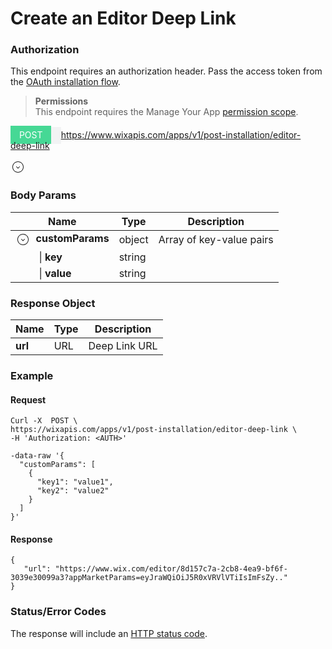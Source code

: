 # Create an Editor Deep Link

### Authorization

This endpoint requires an authorization header. Pass the access token from the [OAuth installation flow](https://dev.wix.com/api/rest/getting-started/authentication).

<blockquote class='important' style="margin-bottom:20px">
  <p>
    <strong>Permissions</strong><br/>
    This endpoint requires the Manage Your App <a href="https://devforum.wix.com/en/article/available-permissions">permission scope</a>.
  </p>
</blockquote>

<span style="padding:6px;color:#fff;background-color:#46d895;">&nbsp;&nbsp;POST&nbsp;&nbsp;</span><a style="padding:6px;color:#000;background-color:#f2f3f4;font-size:12px;pointer-events:none;cursor:default;text-decoration:none;color:#000;">&nbsp;https://www.wixapis.com/apps/v1/post-installation/editor-deep-link</a>

<svg viewBox="0 0 24 24" fill="currentColor" width="24" height="24" data-hook="expand-button" class="_2rAFf" style="transform: rotate(90deg);"><path d="M12,21 C7.02943725,21 3,16.9705627 3,12 C3,7.02943725 7.02943725,3 12,3 C16.9705627,3 21,7.02943725 21,12 C21,16.9705627 16.9705627,21 12,21 Z M12,20 C16.418278,20 20,16.418278 20,12 C20,7.581722 16.418278,4 12,4 C7.581722,4 4,7.581722 4,12 C4,16.418278 7.581722,20 12,20 Z M11.8535534,14.8496784 C11.6582912,15.0449406 11.3417088,15.0449406 11.1464466,14.8496784 C10.9511845,14.6544163 10.9511845,14.3378338 11.1464466,14.1425716 L13.2929623,11.9963306 L11.1464466,9.85355339 C10.9511845,9.65829124 10.9511845,9.34170876 11.1464466,9.14644661 C11.3417088,8.95118446 11.6582912,8.95118446 11.8535534,9.14644661 L14.7071758,11.9963306 L11.8535534,14.8496784 Z"></path></svg>


### Body Params

 Name | Type | Description
---------|----------|---------
<svg viewBox="0 0 24 24" fill="currentColor" width="24" height="24" data-hook="expand-button" class="_2rAFf" style="transform: rotate(90deg);vertical-align:middle;"><path d="M12,21 C7.02943725,21 3,16.9705627 3,12 C3,7.02943725 7.02943725,3 12,3 C16.9705627,3 21,7.02943725 21,12 C21,16.9705627 16.9705627,21 12,21 Z M12,20 C16.418278,20 20,16.418278 20,12 C20,7.581722 16.418278,4 12,4 C7.581722,4 4,7.581722 4,12 C4,16.418278 7.581722,20 12,20 Z M11.8535534,14.8496784 C11.6582912,15.0449406 11.3417088,15.0449406 11.1464466,14.8496784 C10.9511845,14.6544163 10.9511845,14.3378338 11.1464466,14.1425716 L13.2929623,11.9963306 L11.1464466,9.85355339 C10.9511845,9.65829124 10.9511845,9.34170876 11.1464466,9.14644661 C11.3417088,8.95118446 11.6582912,8.95118446 11.8535534,9.14644661 L14.7071758,11.9963306 L11.8535534,14.8496784 Z"></path></svg>&nbsp;&nbsp;**customParams** | object |Array of key-value pairs
 <span style="margin-left:25%">&vert; **key** | string |</span>
 <span style="margin-left:25%">&vert; **value** | string |</span>

### Response Object

Name | Type | Description
---------|----------|---------
**url** | URL | Deep Link URL

### Example

#### Request

```CURL
Curl -X  POST \
https://wixapis.com/apps/v1/post-installation/editor-deep-link \
-H 'Authorization: <AUTH>'

-data-raw '{
  "customParams": [
    {
      "key1": "value1",
      "key2": "value2"
    }
  ]
}'
```

#### Response

```
{
   "url": "https://www.wix.com/editor/8d157c7a-2cb8-4ea9-bf6f-3039e30099a3?appMarketParams=eyJraWQiOiJ5R0xVRVlVTiIsImFsZy.."
}
```

### Status/Error Codes

The response will include an [HTTP status code](https://dev.wix.com/api/rest/getting-started/errors).
